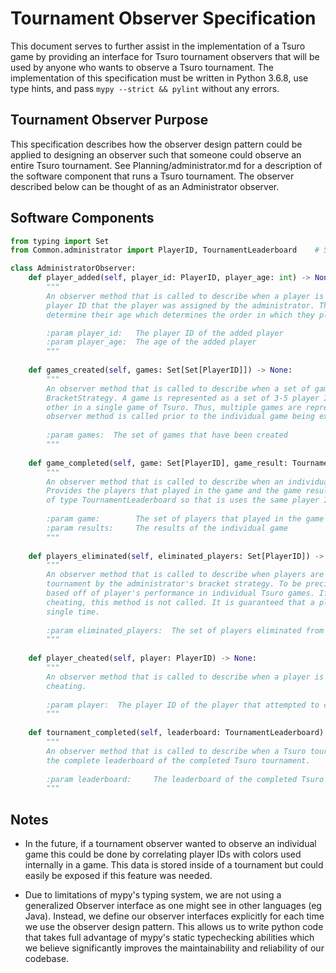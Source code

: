 # Tournament Observer Specification

This document serves to further assist in the implementation of a Tsuro game by providing an interface for Tsuro tournament observers that will be used by anyone who wants to observe a Tsuro tournament. The implementation of this specification must be written in Python 3.6.8, use type hints, and pass `mypy --strict && pylint` without any errors.

## Tournament Observer Purpose

This specification describes how the observer design pattern could be applied to designing an observer such that someone could observe an entire Tsuro tournament. See Planning/administrator.md for a description of the software component that runs a Tsuro tournament. The observer described below can be thought of as an Administrator observer. 

## Software Components

```python
from typing import Set
from Common.administrator import PlayerID, TournamentLeaderboard    # See Planning/administrator.md

class AdministratorObserver:
    def player_added(self, player_id: PlayerID, player_age: int) -> None:
        """
        An observer method that is called to describe when a player is added to the game. Provides the
        player ID that the player was assigned by the administrator. The player's join time is used to
        determine their age which determines the order in which they play in individual Tsuro games.

        :param player_id:   The player ID of the added player
        :param player_age:  The age of the added player
        """
        
    def games_created(self, games: Set[Set[PlayerID]]) -> None:
        """
        An observer method that is called to describe when a set of games is created by the
        BracketStrategy. A game is represented as a set of 3-5 player IDs that will play against each
        other in a single game of Tsuro. Thus, multiple games are represented as a set of games. This
        observer method is called prior to the individual game being executed by a referee.
        
        :param games:  The set of games that have been created
        """
        
    def game_completed(self, game: Set[PlayerID], game_result: TournamentLeaderboard) -> None:
        """
        An observer method that is called to describe when an individual Tsuro game is completed.
        Provides the players that played in the game and the game result. Note that the game_result is
        of type TournamentLeaderboard so that is uses the same player IDs that the observer is provided.
        
        :param game:        The set of players that played in the game
        :param results:     The results of the individual game
        """
        
    def players_eliminated(self, eliminated_players: Set[PlayerID]) -> None:
        """
        An observer method that is called to describe when players are eliminated from a Tsuro
        tournament by the administrator's bracket strategy. To be precise, this type of elimination is
        based off of player's performance in individual Tsuro games. If a player is removed for
        cheating, this method is not called. It is guaranteed that a player can only be eliminated a
        single time.
        
        :param eliminated_players:  The set of players eliminated from the tournament
        """
        
    def player_cheated(self, player: PlayerID) -> None:
        """
        An observer method that is called to describe when a player is removed from the tournament for
        cheating.
        
        :param player:  The player ID of the player that attempted to cheat
        """
        
    def tournament_completed(self, leaderboard: TournamentLeaderboard) -> None:
        """
        An observer method that is called to describe when a Tsuro tournament is completed. Provides
        the complete leaderboard of the completed Tsuro tournament.
        
        :param leaderboard:     The leaderboard of the completed Tsuro tournament
        """
```

## Notes

- In the future, if a tournament observer wanted to observe an individual game this could be done by correlating player IDs with colors used internally in a game. This data is stored inside of a tournament but could easily be exposed if this feature was needed.

- Due to limitations of mypy's typing system, we are not using a generalized Observer interface as one might see in other languages (eg Java). Instead, we define our observer interfaces explicitly for each time we use the observer design pattern. This allows us to write python code that takes full advantage of mypy's static typechecking abilities which we believe significantly improves the maintainability and reliability of our codebase.

